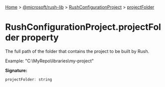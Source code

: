 [Home](./index) &gt; [@microsoft/rush-lib](rush-lib.md) &gt; [RushConfigurationProject](rush-lib.rushconfigurationproject.md) &gt; [projectFolder](rush-lib.rushconfigurationproject.projectfolder.md)

# RushConfigurationProject.projectFolder property

The full path of the folder that contains the project to be built by Rush.

Example: "C:\\MyRepo\\libraries\\my-project"

**Signature:**
```javascript
projectFolder: string
```
